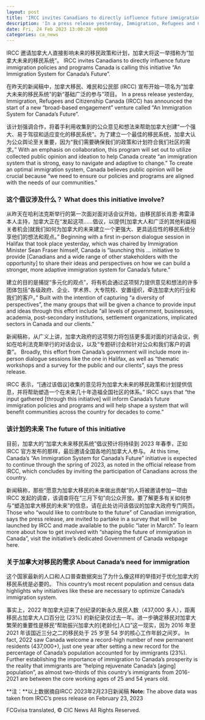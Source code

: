 ```yaml
---
layout: post
title: 'IRCC invites Canadians to directly influence future immigration policies and programs'
description: 'In a press release yesterday, Immigration, Refugees and Citizenship Canada (IRCC) has announced the start of a new “broad-based engagement” venture called “An Immigration System for Canada’s Future”. With an emphasis on collaboration, this program will set out to utilize collected public opinion and ideation to help Canada create “an immigration system that is strong, easy […]'
date: Fri, 24 Feb 2023 13:00:28 +0000
categories: ca_news
---
```


IRCC 邀请加拿大人直接影响未来的移民政策和计划，加拿大将这一举措称为“加拿大未来的移民系统”。	IRCC invites Canadians to directly influence future immigration policies and programs Canada is calling this initiative “An Immigration System for Canada’s Future”.
	
在昨天的新闻稿中，加拿大移民、难民和公民部 (IRCC) 宣布开始一项名为“加拿大未来的移民系统”的新“基础广泛的参与”项目。	In a press release yesterday, Immigration, Refugees and Citizenship Canada (IRCC) has announced the start of a new “broad-based engagement” venture called “An Immigration System for Canada’s Future”.
	
该计划强调合作，将着手利用收集到的公众意见和想法来帮助加拿大创建“一个强大、易于驾驭和适应变化的移民系统”。为了建立一个最佳的移民系统，加拿大认为公众舆论至关重要，因为“我们需要确保我们的政策和计划符合我们社区的需求。”	With an emphasis on collaboration, this program will set out to utilize collected public opinion and ideation to help Canada create “an immigration system that is strong, easy to navigate and adaptive to change.” To create an optimal immigration system, Canada believes public opinion will be crucial because “we need to ensure our policies and programs are aligned with the needs of our communities.”
	
### 这个倡议涉及什么？	What does this initiative involve?
	
从昨天在哈利法克斯举行的第一次面对面对话会议开始，由移民部长肖恩·弗雷泽本人主持，加拿大正在“发起这项……倡议，以提供\[加拿大人和广泛的其他利益相关者机会\]就我们如何为加拿大的未来建立一个更强大、更具适应性的移民系统分享他们的想法和观点。”	Beginning with a first in-person dialogue session in Halifax that took place yesterday, which was chaired by Immigration Minister Sean Fraser himself, Canada is “launching this … initiative to provide \[Canadians and a wide range of other stakeholders with the opportunity\] to share their ideas and perspectives on how we can build a stronger, more adaptive immigration system for Canada’s future.”
	
建立的目的是捕捉“多元化的观点”，将有机会通过这项努力提供意见和想法的许多团体包括“各级政府、企业、学术界、大专院校、安置组织，牵连加拿大的行业和我们的客户。”	Built with the intention of capturing “a diversity of perspectives”, the many groups that will be given a chance to provide input and ideas through this effort include “all levels of government, businesses, academia, post-secondary institutions, settlement organizations, implicated sectors in Canada and our clients.”
	
新闻稿称，从广义上讲，加拿大政府的这项努力将包括更多面对面的对话会议，例如在哈利法克斯举行的对话会议，以及“专题研讨会和针对公众和我们客户的调查”。	Broadly, this effort from Canada’s government will include more in-person dialogue sessions like the one in Halifax, as well as “thematic workshops and a survey for the public and our clients”, says the press release.
	
IRCC 表示，“[通过该倡议]收集的意见将为加拿大未来的移民政策和计划提供信息，并将帮助塑造一个在未来几十年造福全国社区的体系。”	IRCC says that “the input gathered \[through this initiative\] will inform Canada’s future immigration policies and programs and will help shape a system that will benefit communities across the country for decades to come.”
	
### 该计划的未来	The future of this initiative
	
目前，加拿大的“加拿大未来移民系统”倡议预计将持续到 2023 年春季，正如 IRCC 官方发布的那样，最后邀请全国各地的加拿大人参与。	At this time, Canada’s “An Immigration System for Canada’s Future” initiative is expected to continue through the spring of 2023, as noted in the official release from IRCC, which concludes by inviting the participation of Canadians across the country.
	
新闻稿称，那些“愿意为加拿大移民的未来做出贡献”的人将被邀请参加一项由 IRCC 发起的调查，该调查将在“三月下旬”向公众开放。要了解更多有关如何参与“塑造加拿大移民的未来”的信息，请在此处访问该倡议的加拿大政府专门网页。	Those who “would like to contribute to the future” of Canadian immigration, says the press release, are invited to partake in a survey that will be launched by IRCC and made available to the public “later in March”. To learn more about how to get involved with “shaping the future of immigration in Canada”, visit the initiative’s dedicated Government of Canada webpage here.
	
### 关于加拿大对移民的需求	About Canada’s need for immigration
	
这个国家最新的人口和人口普查数据突出了为什么像这样的举措对于优化加拿大的移民系统是必要的。	This country’s most recent population and census data highlights why initiatives like these are necessary to optimize Canada’s immigration system.
	
事实上，2022 年加拿大迎来了创纪录的新永久居民人数（437,000 多人），距离移民占加拿大人口百分比 (23%) 的新纪录仅过去一年。进一步确定移民对加拿大繁荣的重要性是移民“帮助振兴加拿大的\[老龄化\]人口”这一现实，因为 2016 年至 2021 年该国近三分之二的移民处于 25 岁至 54 岁的核心工作年龄之间岁。	In fact, 2022 saw Canada welcome a record-high number of new permanent residents (437,000+), just one year after setting a new record for the percentage of Canada’s population accounted for by immigrants (23%). Further establishing the importance of immigration to Canada’s prosperity is the reality that immigrants are “helping rejuvenate Canada’s \[aging\] population”, as almost two-thirds of this country’s immigrants from 2016-2021 are between the core working ages of 25 and 54 years old.
	
**注：**以上数据摘自IRCC 2023年2月23日新闻稿	**Note:** The above data was taken from IRCC’s press release on February 23, 2023
	

FCGvisa translated, © CIC News All Rights Reserved.
